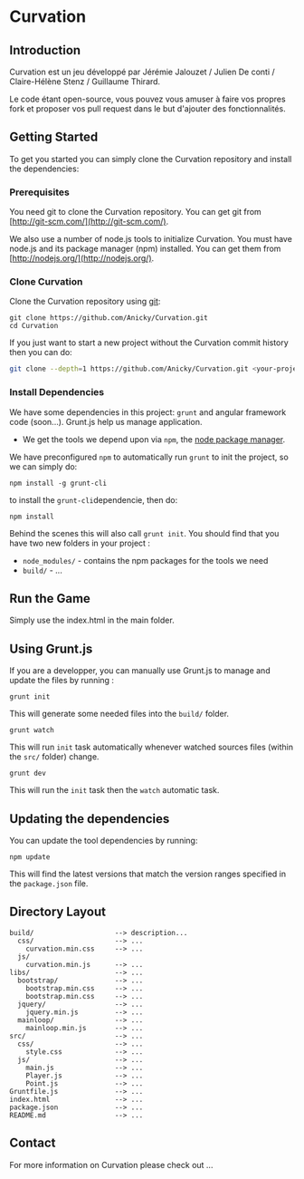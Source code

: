 # Curvation

## Introduction
Curvation est un jeu développé par Jérémie Jalouzet / Julien De conti / Claire-Hélène Stenz / Guillaume Thirard.

Le code étant open-source, vous pouvez vous amuser à faire vos propres fork et proposer vos pull request dans le but d'ajouter des fonctionnalités.

## Getting Started

To get you started you can simply clone the Curvation repository and install the dependencies:

### Prerequisites

You need git to clone the Curvation repository. You can get git from
[http://git-scm.com/](http://git-scm.com/).

We also use a number of node.js tools to initialize Curvation. You must have node.js and
its package manager (npm) installed.  You can get them from [http://nodejs.org/](http://nodejs.org/).

### Clone Curvation

Clone the Curvation repository using [git][git]:

```
git clone https://github.com/Anicky/Curvation.git
cd Curvation
```

If you just want to start a new project without the Curvation commit history then you can do:

```bash
git clone --depth=1 https://github.com/Anicky/Curvation.git <your-project-name>
```

### Install Dependencies

We have some dependencies in this project: `grunt` and angular framework code (soon...).
Grunt.js help us manage application.

* We get the tools we depend upon via `npm`, the [node package manager][npm].

We have preconfigured `npm` to automatically run `grunt` to init the project, so we can simply do:

```
npm install -g grunt-cli
```
to install the `grunt-cli`dependencie,
then do:
```
npm install
```

Behind the scenes this will also call `grunt init`.  You should find that you have two new
folders in your project :

* `node_modules/` - contains the npm packages for the tools we need
* `build/` - ...

## Run the Game

Simply use the index.html in the main folder.

## Using Grunt.js

If you are a developper, you can manually use Grunt.js to manage and update the files by running :

```
grunt init
```

This will generate some needed files into the `build/` folder.

```
grunt watch
```

This will run `init` task automatically whenever watched sources files (within the `src/` folder) change.

```
grunt dev
```

This will run the `init` task then the `watch` automatic task.


## Updating the dependencies

You can update the tool dependencies by running:

```
npm update
```

This will find the latest versions that match the version ranges specified in the `package.json` file.

## Directory Layout

```
build/                    --> description...
  css/                    --> ...
    curvation.min.css     --> ...
  js/
    curvation.min.js      --> ...
libs/                     --> ...
  bootstrap/              --> ...
    bootstrap.min.css     --> ...
    bootstrap.min.css     --> ...
  jquery/                 --> ...
    jquery.min.js         --> ...
  mainloop/               --> ...
    mainloop.min.js       --> ...
src/                      --> ...
  css/                    --> ...
    style.css             --> ...
  js/                     --> ...
    main.js               --> ...
    Player.js             --> ...
    Point.js              --> ...
Gruntfile.js              --> ...
index.html                --> ...
package.json              --> ...
README.md                 --> ...
```

## Contact

For more information on Curvation please check out ...

[git]: http://git-scm.com/
[npm]: https://www.npmjs.org/
[node]: http://nodejs.org
